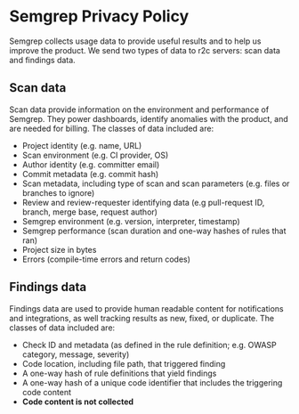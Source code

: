 # Semgrep Privacy Policy

Semgrep collects usage data to provide useful results and to help us improve the product. We send two types of data to r2c servers: scan data and findings data.

## Scan data

Scan data provide information on the environment and performance of Semgrep. They power dashboards, identify anomalies with the product, and are needed for billing. The classes of data included are:
- Project identity (e.g. name, URL)
- Scan environment (e.g. CI provider, OS)
- Author identity (e.g. committer email)
- Commit metadata (e.g. commit hash)
- Scan metadata, including type of scan and scan parameters (e.g. files or branches to ignore)
- Review and review-requester identifying data (e.g pull-request ID, branch, merge base, request author)
- Semgrep environment (e.g. version, interpreter, timestamp)
- Semgrep performance (scan duration and one-way hashes of rules that ran)
- Project size in bytes
- Errors (compile-time errors and return codes)

## Findings data

Findings data are used to provide human readable content for notifications and integrations, as well tracking results as new, fixed, or duplicate. The classes of data included are:
- Check ID and metadata (as defined in the rule definition; e.g. OWASP category, message, severity)
- Code location, including file path, that triggered finding
- A one-way hash of rule definitions that yield findings
- A one-way hash of a unique code identifier that includes the triggering code content
- **Code content is not collected**
